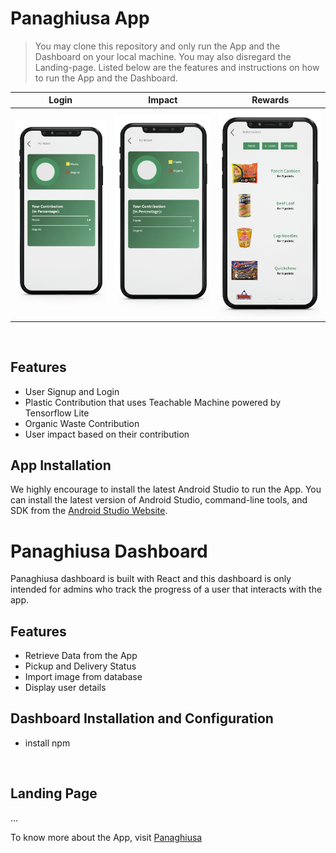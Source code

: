 # Panaghiusa App 

> You may clone this repository and only run the App and  the Dashboard on your local machine. You may also disregard the Landing-page. Listed below are the features and instructions on how to run the App and the Dashboard. 

Login | Impact | Rewards
--- | --- | --- 
![](https://raw.githubusercontent.com/GinoongFlores/panaghiusa/main/landing-page/img/app-img/impact.png) | ![](https://raw.githubusercontent.com/GinoongFlores/panaghiusa/main/landing-page/img/app-img/impact.png) | ![](https://raw.githubusercontent.com/GinoongFlores/panaghiusa/main/landing-page/img/app-img/rewards.png)

<br />

## Features 
- User Signup and Login
- Plastic Contribution that uses Teachable Machine powered by Tensorflow Lite
- Organic Waste Contribution
- User impact based on their contribution

## App Installation

We highly encourage to install the latest Android Studio to run the App. You can install the latest version of Android Studio, command-line tools, and SDK from the [Android Studio Website](https://developer.android.com/studio). 

# Panaghiusa Dashboard

Panaghiusa dashboard is built with React and this dashboard is only intended for admins who track the progress of a user that interacts with the app.

## Features 
- Retrieve Data from the App
- Pickup and Delivery Status
- Import image from database 
- Display user details

## Dashboard Installation and Configuration
 - install npm
```sh
  

```

## Landing Page 
...

To know more about the App, visit [Panaghiusa](https://panaghiusa.netlify.app/)

